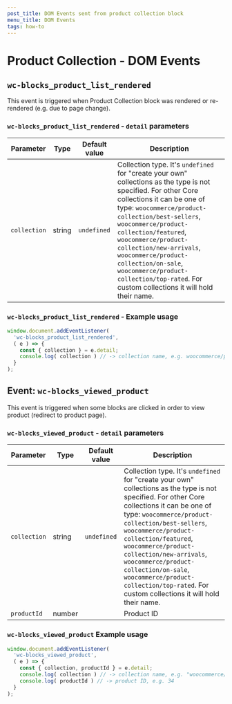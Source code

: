 ```yaml
---
post_title: DOM Events sent from product collection block
menu_title: DOM Events
tags: how-to
---
```


# Product Collection - DOM Events

## `wc-blocks_product_list_rendered`

This event is triggered when Product Collection block was rendered or re-rendered (e.g. due to page change).

### `wc-blocks_product_list_rendered` - `detail` parameters

| Parameter          | Type    | Default value | Description                                                                                                                                                                                                                                                                                                                                                                                   |
| ------------------ | ------- | ------------- | --------------------------------------------------------------------------------------------------------------------------------------------------------------------------------------------------------------------------------------------------------------------------------------------------------------------------------------------------------------------------------------------- |
| `collection` | string | `undefined`       | Collection type. It's `undefined` for "create your own" collections as the type is not specified. For other Core collections it can be one of type: `woocommerce/product-collection/best-sellers`, `woocommerce/product-collection/featured`, `woocommerce/product-collection/new-arrivals`, `woocommerce/product-collection/on-sale`, `woocommerce/product-collection/top-rated`. For custom collections it will hold their name. |

### `wc-blocks_product_list_rendered` - Example usage

```javascript
window.document.addEventListener(
  'wc-blocks_product_list_rendered',
  ( e ) => {
    const { collection } = e.detail;
    console.log( collection ) // -> collection name, e.g. woocommerce/product-collection/on-sale
  }
);
```

## Event: `wc-blocks_viewed_product`

This event is triggered when some blocks are clicked in order to view product (redirect to product page).

### `wc-blocks_viewed_product` - `detail` parameters

| Parameter          | Type    | Default value | Description                                                                                                                                                                                                                                                                                                                                                                                   |
| ------------------ | ------- | ------------- | --------------------------------------------------------------------------------------------------------------------------------------------------------------------------------------------------------------------------------------------------------------------------------------------------------------------------------------------------------------------------------------------- |
| `collection` | string | `undefined`       | Collection type. It's `undefined` for "create your own" collections as the type is not specified. For other Core collections it can be one of type: `woocommerce/product-collection/best-sellers`, `woocommerce/product-collection/featured`, `woocommerce/product-collection/new-arrivals`, `woocommerce/product-collection/on-sale`, `woocommerce/product-collection/top-rated`. For custom collections it will hold their name. |
| `productId` | number |        | Product ID |

### `wc-blocks_viewed_product` Example usage

```javascript
window.document.addEventListener(
  'wc-blocks_viewed_product',
  ( e ) => {
    const { collection, productId } = e.detail;
    console.log( collection ) // -> collection name, e.g. "woocommerce/product-collection/featured" or undefined for default one
    console.log( productId ) // -> product ID, e.g. 34
  }
);
```
